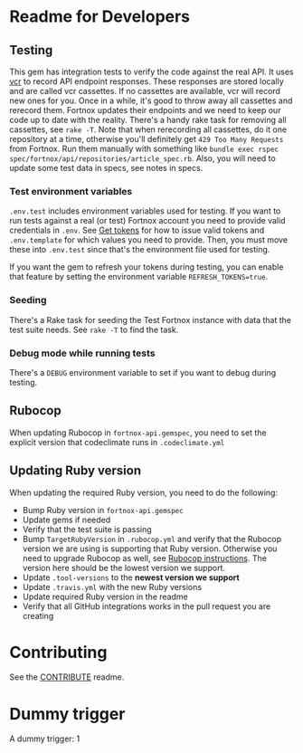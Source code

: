 # Readme for Developers

## Testing

This gem has integration tests to verify the code against the real API. It uses
[vcr](https://github.com/vcr/vcr) to record API endpoint responses. These
responses are stored locally and are called vcr cassettes. If no cassettes are
available, vcr will record new ones for you. Once in a while, it's good to throw
away all cassettes and rerecord them. Fortnox updates their endpoints and we
need to keep our code up to date with the reality. There's a handy rake task for
removing all cassettes, see `rake -T`. Note that when rerecording all cassettes,
do it one repository at a time, otherwise you'll definitely get
`429 Too Many Requests` from Fortnox. Run them manually with something like
`bundle exec rspec spec/fortnox/api/repositories/article_spec.rb`. Also, you
will need to update some test data in specs, see notes in specs.

### Test environment variables

`.env.test` includes environment variables used for testing. If you want to run
tests against a real (or test) Fortnox account you need to provide valid
credentials in `.env`. See [Get tokens](get-tokens) for how to issue valid
tokens and `.env.template` for which values you need to provide. Then, you must
move these into `.env.test` since that's the environment file used for testing.

If you want the gem to refresh your tokens during testing, you can enable that
feature by setting the environment variable `REFRESH_TOKENS=true`.

### Seeding

There's a Rake task for seeding the Test Fortnox instance with data that the
test suite needs. See `rake -T` to find the task.

### Debug mode while running tests

There's a `DEBUG` environment variable to set if you want to debug during
testing.

## Rubocop

When updating Rubocop in `fortnox-api.gemspec`, you need to set the explicit
version that codeclimate runs in `.codeclimate.yml`

## Updating Ruby version

When updating the required Ruby version, you need to do the following:

- Bump Ruby version in `fortnox-api.gemspec`
- Update gems if needed
- Verify that the test suite is passing
- Bump `TargetRubyVersion` in `.rubocop.yml` and verify that the Rubocop version
  we are using is supporting that Ruby version. Otherwise you need to upgrade
  Rubocop as well, see [Rubocop instructions](#rubocop). The version here should
  be the lowest version we support.
- Update `.tool-versions` to the **newest version we support**
- Update `.travis.yml` with the new Ruby versions
- Update required Ruby version in the readme
- Verify that all GitHub integrations works in the pull request you are creating

# Contributing

See the [CONTRIBUTE](CONTRIBUTE.md) readme.

# Dummy trigger

A dummy trigger: 1

